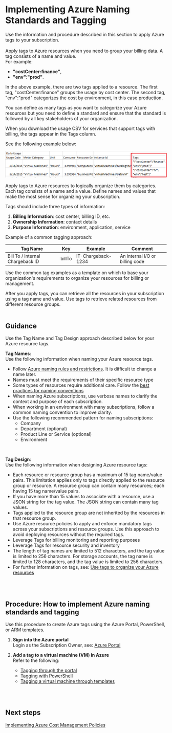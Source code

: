 # Implementing Azure Naming Standards and Tagging
Use the information and procedure described in this section to apply Azure tags to your subscription. 
<br />
<br />
Apply tags to Azure resources when you need to group your billing data. A tag consists of a name and value.  
For example:   
- **"costCenter:finance"**, 
- **"env":"prod"**. 

In the above example, there are two tags applied to a resource. The first tag, "costCenter:finance" groups the usage by cost center. The second tag, "env":"prod" categorizes the cost by environment, in this case production. 

You can define as many tags as you want to categorize your Azure resources but you need to define a standard and ensure that the standard is followed by all key stakeholders of your organization.

When you download the usage CSV for services that support tags with billing, the tags appear in the Tags column. 

See the following example below:

![billing](https://github.com/alvarovitta/Cost-Management/blob/master/Images/billing_csv.png)

Apply tags to Azure resources to logically organize them by categories. Each tag consists of a name and a value. Define names and 
values that make the most sense for organizing your subscription.  

Tags should include three types of information:

1. **Billing Information**: cost center, billing ID, etc.
2. **Ownership Information**: contact details
3. **Purpose Information**: environment, application, service

Example of a common tagging approach: 

   | __Tag Name__ | __Key__ | __Example__ | __Comment__ |
   |------------------------------|----------------------------|----------------------------|----------------------------|
   | Bill To / Internal Chargeback ID   | billTo  | IT-Chargeback-1234   |  An internal I/O or billing code  | 

Use the common tag examples as a template on which to base your organization's requirements to organize your resources for billing or management.

After you apply tags, you can retrieve all the resources in your subscription using a tag name and value. Use tags to retrieve related resources from different resource groups. 
<br />
<br />

## Guidance
Use the Tag Name and Tag Design approach described below for your Azure resource tags.

**Tag Names**:  
Use the following information when naming your Azure resource tags.

  - Follow [Azure naming rules and restrictions](https://docs.microsoft.com/en-us/azure/architecture/best-practices/naming-conventions#naming-rules-and-restrictions). It is difficult to change a name later. 
  - Names must meet the requirements of their specific resource type 
  - Some types of resources require additional care. Follow the [best practices for naming conventions](https://docs.microsoft.com/en-us/azure/architecture/best-practices/naming-conventions)
  - When naming Azure subscriptions, use verbose names to clarify the context and purpose of each subscription. 
  - When working in an environment with many subscriptions, follow a common naming convention to improve clarity. 
  - Use the following recommended pattern for naming subscriptions:  
    - Company 
    - Department (optional)
    - Product Line or Service (optional)
    - Environment
<br />

**Tag Design**:  
Use the following information when designing Azure resource tags: 

   - Each resource or resource group has a maximum of 15 tag name/value pairs. This limitation applies only to tags directly 
   applied to the resource group or resource. A resource group can contain many resources; each having 15 tag name/value 
   pairs. 
   - If you have more than 15 values to associate with a resource, use a JSON string for the tag value. The JSON string 
   can contain many tag values. 
   - Tags applied to the resource group are not inherited by the resources in that resource group. 
   - Use Azure resource policies to apply and enforce mandatory tags across your subscriptions and resource groups. Use this approach to avoid deploying resources without the required tags. 
   - Leverage Tags for billing monitoring and reporting purposes
   - Leverage Tags for resource security and inventory  
   - The length of tag names are limited to 512 characters, and the tag value is limited to 256 characters. For storage accounts, the tag name is limited to 128 characters, and the tag value is limited to 256 characters. 
   - For further information on tags, see: [Use tags to organize your Azure resources](https://docs.microsoft.com/en-us/azure/azure-resource-manager/resource-group-using-tags)
<br />
<br />

## Procedure: How to implement Azure naming standards and tagging 
Use this procedure to create Azure tags using the Azure Portal, PowerShell, or ARM templates. 

1. **Sign into the Azure portal**  
  Login as the Subscription Owner, see:  [Azure Portal](https://portal.azure.com) 

2. **Add a tag to a virtual machine (VM) in Azure**   
  Refer to the following: 
   - [Tagging through the portal](https://docs.microsoft.com/en-us/azure/virtual-machines/windows/tag#tagging-through-the-portal) 
   - [Tagging with PowerShell](https://docs.microsoft.com/en-us/azure/virtual-machines/windows/tag#tagging-with-powershell)
   - [Tagging a virtual machine through templates](https://docs.microsoft.com/en-us/azure/virtual-machines/windows/tag#tagging-a-virtual-machine-through-templates) 
<br />
<br />   
   
## Next steps
[Implementing Azure Cost Management Policies](3.4-Implementing-Azure-cost-management-policies.md)
